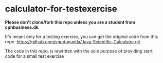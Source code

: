 # calculator-for-testexercise
**Please don't clone/fork this repo unless you are a student from cphbusiness.dk**

It's meant only for a testing exercise, you can get the original code from this repo: https://github.com/sguduguntla/Java-Scientific-Calculator.git

The code in this repo, is rewritten with the sole purpose of providing start code for a small test exercise


